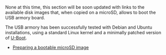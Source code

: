 None at this time, this section will be soon updated with links to the
available disk images that, when copied on a microSD, allows to boot the USB
armory board.

The USB armory has been successfully tested with Debian and Ubuntu installations, using a standard Linux kernel and a minimally patched version of [U-Boot](https://github.com/inversepath/u-boot-usbarmory).

* [Preparing a bootable microSD image](https://github.com/inversepath/usbarmory/wiki/Preparing-a-bootable-microSD-image)
